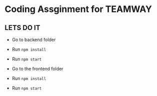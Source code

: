 # Coding Assginment for TEAMWAY

## LETS DO IT


- Go to backend folder
 - Run ```npm install```
 - Run ```npm start```

- Go to the frontend folder
 - Run ```npm install```
 - Run ```npm start```


